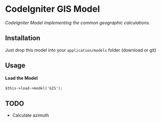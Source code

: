 # CodeIgniter GIS Model

_CodeIgniter Model implementing the common geographic calculations._

## Installation
Just drop this model into your `application/models` folder (download or git)

## Usage

#### Load the Model
`$this->load->model('GIS');`

## TODO
* Calculate azimuth